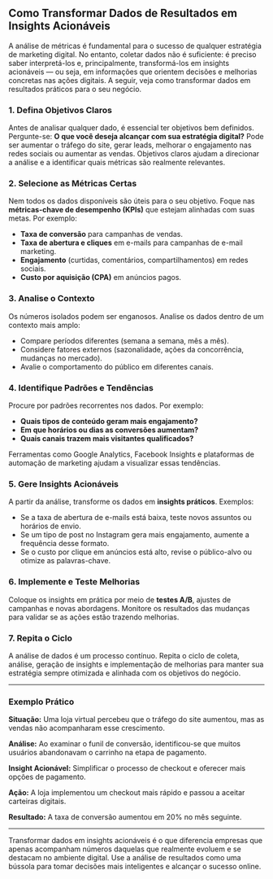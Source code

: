 
## Como Transformar Dados de Resultados em Insights Acionáveis

A análise de métricas é fundamental para o sucesso de qualquer estratégia de marketing digital. No entanto, coletar dados não é suficiente: é preciso saber interpretá-los e, principalmente, transformá-los em insights acionáveis — ou seja, em informações que orientem decisões e melhorias concretas nas ações digitais. A seguir, veja como transformar dados em resultados práticos para o seu negócio.

### 1. Defina Objetivos Claros

Antes de analisar qualquer dado, é essencial ter objetivos bem definidos. Pergunte-se: **O que você deseja alcançar com sua estratégia digital?** Pode ser aumentar o tráfego do site, gerar leads, melhorar o engajamento nas redes sociais ou aumentar as vendas. Objetivos claros ajudam a direcionar a análise e a identificar quais métricas são realmente relevantes.

### 2. Selecione as Métricas Certas

Nem todos os dados disponíveis são úteis para o seu objetivo. Foque nas **métricas-chave de desempenho (KPIs)** que estejam alinhadas com suas metas. Por exemplo:

- **Taxa de conversão** para campanhas de vendas.
- **Taxa de abertura e cliques** em e-mails para campanhas de e-mail marketing.
- **Engajamento** (curtidas, comentários, compartilhamentos) em redes sociais.
- **Custo por aquisição (CPA)** em anúncios pagos.

### 3. Analise o Contexto

Os números isolados podem ser enganosos. Analise os dados dentro de um contexto mais amplo:

- Compare períodos diferentes (semana a semana, mês a mês).
- Considere fatores externos (sazonalidade, ações da concorrência, mudanças no mercado).
- Avalie o comportamento do público em diferentes canais.

### 4. Identifique Padrões e Tendências

Procure por padrões recorrentes nos dados. Por exemplo:

- **Quais tipos de conteúdo geram mais engajamento?**
- **Em que horários ou dias as conversões aumentam?**
- **Quais canais trazem mais visitantes qualificados?**

Ferramentas como Google Analytics, Facebook Insights e plataformas de automação de marketing ajudam a visualizar essas tendências.

### 5. Gere Insights Acionáveis

A partir da análise, transforme os dados em **insights práticos**. Exemplos:

- Se a taxa de abertura de e-mails está baixa, teste novos assuntos ou horários de envio.
- Se um tipo de post no Instagram gera mais engajamento, aumente a frequência desse formato.
- Se o custo por clique em anúncios está alto, revise o público-alvo ou otimize as palavras-chave.

### 6. Implemente e Teste Melhorias

Coloque os insights em prática por meio de **testes A/B**, ajustes de campanhas e novas abordagens. Monitore os resultados das mudanças para validar se as ações estão trazendo melhorias.

### 7. Repita o Ciclo

A análise de dados é um processo contínuo. Repita o ciclo de coleta, análise, geração de insights e implementação de melhorias para manter sua estratégia sempre otimizada e alinhada com os objetivos do negócio.

---

### Exemplo Prático

**Situação:** Uma loja virtual percebeu que o tráfego do site aumentou, mas as vendas não acompanharam esse crescimento.

**Análise:** Ao examinar o funil de conversão, identificou-se que muitos usuários abandonavam o carrinho na etapa de pagamento.

**Insight Acionável:** Simplificar o processo de checkout e oferecer mais opções de pagamento.

**Ação:** A loja implementou um checkout mais rápido e passou a aceitar carteiras digitais.

**Resultado:** A taxa de conversão aumentou em 20% no mês seguinte.

---

Transformar dados em insights acionáveis é o que diferencia empresas que apenas acompanham números daquelas que realmente evoluem e se destacam no ambiente digital. Use a análise de resultados como uma bússola para tomar decisões mais inteligentes e alcançar o sucesso online.
```
